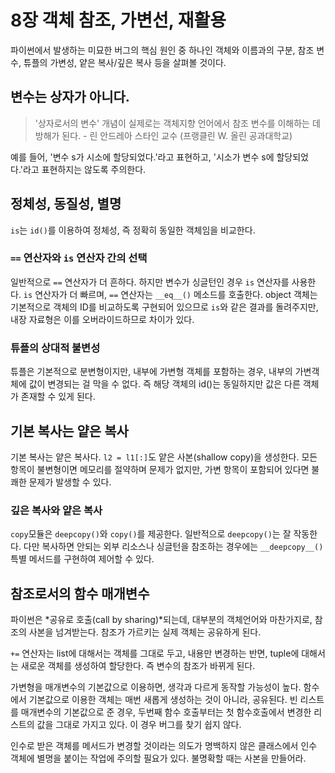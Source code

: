 # 8장 객체 참조, 가변선, 재활용

파이썬에서 발생하는 미묘한 버그의 핵심 원인 중 하나인 객체와 이름과의 구분, 참조 변수, 튜플의 가변성, 얕은 복사/깊은 복사 등을 살펴볼 것이다.

## 변수는 상자가 아니다.

> '상자로서의 변수' 개념이 실제로는 객체지향 언어에서 참조 변수를 이해하는 데 방해가 된다. - 린 안드레아 스타인 교수 (프랭클린 W. 올린 공과대학교)

예를 들어, '변수 s가 시소에 할당되었다.'라고 표현하고, '시소가 변수 s에 할당되었다.'라고 표현하지는 않도록 주의한다.

## 정체성, 동질성, 별명

```is```는 ```id()```를 이용하여 정체성, 즉 정확히 동일한 객체임을 비교한다. 

### ```==``` 연산자와 ```is``` 연산자 간의 선택

일반적으로 ```==``` 연산자가 더 흔하다. 하지만 변수가 싱글턴인 경우 ```is``` 연산자를 사용한다. ```is``` 연산자가 더 빠르며, ```==``` 연산자는 ```__eq__()``` 메소드를 호출한다. object 객체는 기본적으로 객체의 ID를 비교하도록 구현되어 있으므로 ```is```와 같은 결과를 돌려주지만, 내장 자료형은 이를 오버라이드하므로 차이가 있다.

### 튜플의 상대적 불변성

튜플은 기본적으로 분변형이지만, 내부에 가변형 객체를 포함하는 경우, 내부의 가변객체에 값이 변경되는 걸 막을 수 없다. 즉 해당 객체의 id()는 동일하지만 값은 다른 객체가 존재할 수 있게 된다.

## 기본 복사는 얕은 복사

기본 복사는 얕은 복사다. ```l2 = l1[:]```도 얕은 사본(shallow copy)을 생성한다. 모든 항목이 불변형이면 메모리를 절약하며 문제가 없지만, 가변 항목이 포함되어 있다면 불쾌한 문제가 발생할 수 있다.

### 깊은 복사와 얕은 복사

```copy```모듈은 ```deepcopy()```와 ```copy()```를 제공한다. 일반적으로 ```deepcopy()```는 잘 작동한다. 다만 복사하면 안되는 외부 리소스나 싱글턴을 참조하는 경우에는 ```__deepcopy__()``` 특별 메서드를 구현하여 제어할 수 있다.

## 참조로서의 함수 매개변수

파이썬은 *공유로 호출(call by sharing)*되는데, 대부분의 객체언어와 마찬가지로, 참조의 사본을 넘겨받는다. 참조가 가르키는 실제 객체는 공유하게 된다.

```+=``` 연산자는 list에 대해서는 객체를 그대로 두고, 내용만 변경하는 반면, tuple에 대해서는 새로운 객체를 생성하여 할당한다. 즉 변수의 참조가 바뀌게 된다.

가변형을 매개변수의 기본값으로 이용하면, 생각과 다르게 동작할 가능성이 높다. 함수에서 기본값으로 이용한 객체는 매번 새롭게 생성하는 것이 아니라, 공유된다. 빈 리스트를 매개변수의 기본값으로 준 경우, 두번째 함수 호출부터는 첫 함수호출에서 변경한 리스트의 값을 그대로 가지고 있다. 이 경우 버그를 찾기 쉽지 않다.

인수로 받은 객체를 메서드가 변경할 것이라는 의도가 명백하지 않은 클래스에서 인수 객체에 별명을 붙이는 작업에 주의할 필요가 있다. 불명확할 때는 사본을 만들어라. 